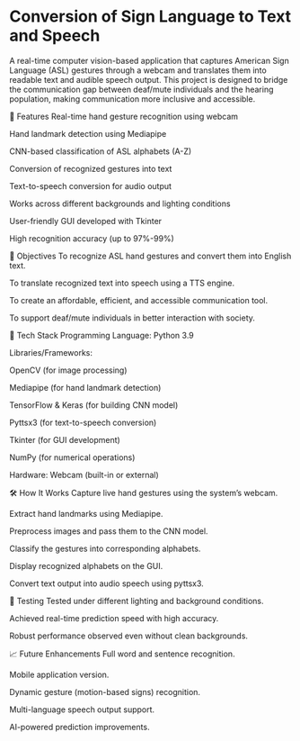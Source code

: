 # Conversion of Sign Language to Text and Speech
A real-time computer vision-based application that captures American Sign Language (ASL) gestures through a webcam and translates them into readable text and audible speech output.
This project is designed to bridge the communication gap between deaf/mute individuals and the hearing population, making communication more inclusive and accessible.

🚀 Features
Real-time hand gesture recognition using webcam

Hand landmark detection using Mediapipe

CNN-based classification of ASL alphabets (A-Z)

Conversion of recognized gestures into text

Text-to-speech conversion for audio output

Works across different backgrounds and lighting conditions

User-friendly GUI developed with Tkinter

High recognition accuracy (up to 97%-99%)

🎯 Objectives
To recognize ASL hand gestures and convert them into English text.

To translate recognized text into speech using a TTS engine.

To create an affordable, efficient, and accessible communication tool.

To support deaf/mute individuals in better interaction with society.

🔧 Tech Stack
Programming Language: Python 3.9

Libraries/Frameworks:

OpenCV (for image processing)

Mediapipe (for hand landmark detection)

TensorFlow & Keras (for building CNN model)

Pyttsx3 (for text-to-speech conversion)

Tkinter (for GUI development)

NumPy (for numerical operations)

Hardware: Webcam (built-in or external)

🛠️ How It Works
Capture live hand gestures using the system’s webcam.

Extract hand landmarks using Mediapipe.

Preprocess images and pass them to the CNN model.

Classify the gestures into corresponding alphabets.

Display recognized alphabets on the GUI.

Convert text output into audio speech using pyttsx3.

🧪 Testing
Tested under different lighting and background conditions.

Achieved real-time prediction speed with high accuracy.

Robust performance observed even without clean backgrounds.

📈 Future Enhancements
Full word and sentence recognition.

Mobile application version.

Dynamic gesture (motion-based signs) recognition.

Multi-language speech output support.

AI-powered prediction improvements.

